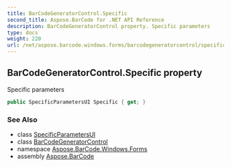 ```yaml
---
title: BarCodeGeneratorControl.Specific
second_title: Aspose.BarCode for .NET API Reference
description: BarCodeGeneratorControl property. Specific parameters
type: docs
weight: 220
url: /net/aspose.barcode.windows.forms/barcodegeneratorcontrol/specific/
---
```

## BarCodeGeneratorControl.Specific property

Specific parameters

```csharp
public SpecificParametersUI Specific { get; }
```

### See Also

* class [SpecificParametersUI](../../specificparametersui/)
* class [BarCodeGeneratorControl](../)
* namespace [Aspose.BarCode.Windows.Forms](../../../aspose.barcode.windows.forms/)
* assembly [Aspose.BarCode](../../../)


